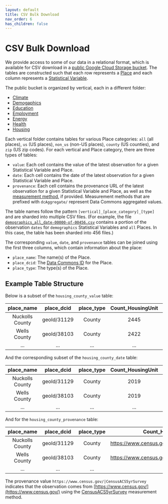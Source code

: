 ```yaml
---
layout: default
title: CSV Bulk Download
nav_order: 6
has_children: false
---
```


# CSV Bulk Download

We provide access to some of our data in a relational format, which is available for CSV download in a [public Google Cloud Storage bucket](https://console.cloud.google.com/storage/browser/relational_tables). The tables are constructed such that each row represents a [Place](https://datacommons.org/browser/Place) and each column represents a [Statistical Variable](https://datacommons.org/browser/StatisticalVariable).

The public bucket is organized by vertical, each in a different folder:
* [Climate](https://console.cloud.google.com/storage/browser/relational_tables/climate)
* [Demogaphics](https://console.cloud.google.com/storage/browser/relational_tables/demographics)
* [Education](https://console.cloud.google.com/storage/browser/relational_tables/education)
* [Employment](https://console.cloud.google.com/storage/browser/relational_tables/employment)
* [Energy](https://console.cloud.google.com/storage/browser/relational_tables/energy)
* [Health](https://console.cloud.google.com/storage/browser/relational_tables/health)
* [Housing](https://console.cloud.google.com/storage/browser/relational_tables/housing)

Each vertical folder contains tables for various Place categories: `all` (all places), `us` (US places), `non_us` (non-US places), `county` (US counties), and `zip` (US zip codes). For each vertical and Place category, there are three types of tables:
* `value`: Each cell contains the value of the latest observation for a given Statistical Variable and Place.
* `date`: Each cell contains the date of the latest observation for a given Statistical Variable and Place.
* `provenance`: Each cell contains the provenance URL of the latest observation for a given Statistical Variable and Place, as well as the [measurement method](https://docs.datacommons.org/glossary.html), if provided. Measurement methods that are prefixed with `dcAggregate/` represent Data Commons aggregated values.

The table names follow the pattern `[vertical]_[place_category]_[type]` and are sharded into multiple CSV files. (For example, the file [`demographics_all_date-00000-of-00456.csv`](https://storage.googleapis.com/relational_tables/demographics/demographics_all_date-00000-of-00456.csv) contains a portion of the observation `dates` for `demographics` Statistical Variables and `all` Places. In this case, the table has been sharded into 456 files.)

The corresponding `value`, `date`, and `provenance` tables can be joined using the first three columns, which contain information about the place:
* `place_name`: The name(s) of the Place.
* `place_dcid`: The [Data Commons ID](https://docs.datacommons.org/glossary.html) for the Place.
* `place_type`: The type(s) of the Place.

## Example Table Structure

Below is a subset of the `housing_county_value` table:

| place_name | place_dcid | place_type | Count_HousingUnit | Count_HousingUnit_NoCashRent | ... |
| :---: | :---: | :---: | :---: | :---: | :---: |
|  Nuckolls County | geoId/31129 | County | 2445 | 74 | ... |
| Wells County | geoId/38103 | County | 2422 | 74 | ... |
| ... | ... | ... | ... | ... | ... |

And the corresponding subset of the `housing_county_date` table:

| place_name | place_dcid | place_type | Count_HousingUnit | Count_HousingUnit_NoCashRent | ... |
| :---: | :---: | :---: | :---: | :---: | :---: |
|  Nuckolls County | geoId/31129 | County | 2019 | 2019 | ... |
| Wells County | geoId/38103 | County | 2019 | 2019 | ... |
| ... | ... | ... | ... | ... | ... |

And for the `housing_county_provenance` table:

| place_name | place_dcid | place_type | Count_HousingUnit | Count_HousingUnit_NoCashRent | ... |
| :---: | :---: | :---: | :---: | :---: | :---: |
|  Nuckolls County | geoId/31129 | County | https://www.census.gov/\|CensusACS5yrSurvey | https://www.census.gov/\|CensusACS5yrSurvey | ... |
| Wells County | geoId/38103 | County | https://www.census.gov/\|CensusACS5yrSurvey | https://www.census.gov/\|CensusACS5yrSurvey | ... |
| ... | ... | ... | ... | ... | ... |

The provenance value `https://www.census.gov/|CensusACS5yrSurvey` indicates that the observation comes from [https://www.census.gov/](https://www.census.gov/) using the [CensusACS5yrSurvey](https://datacommons.org/browser/CensusACS5yrSurvey) measurement method.
